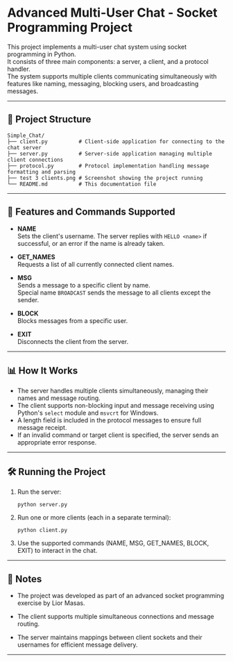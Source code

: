 # Advanced Multi-User Chat - Socket Programming Project

This project implements a multi-user chat system using socket programming in Python. <br>
It consists of three main components: a server, a client, and a protocol handler. <br>
The system supports multiple clients communicating simultaneously with features like naming, messaging, blocking users, and broadcasting messages.

---

## 📂 Project Structure

```
Simple_Chat/
├── client.py          # Client-side application for connecting to the chat server
├── server.py          # Server-side application managing multiple client connections
├── protocol.py        # Protocol implementation handling message formatting and parsing
├── test 3 clients.png # Screenshot showing the project running
└── README.md          # This documentation file
```
---

## 🎯 Features and Commands Supported

- **NAME <name>**  
  Sets the client's username. The server replies with `HELLO <name>` if successful, or an error if the name is already taken.

- **GET_NAMES**  
  Requests a list of all currently connected client names.

- **MSG <NAME> <message>**  
  Sends a message to a specific client by name.  
  Special name `BROADCAST` sends the message to all clients except the sender.

- **BLOCK <name>**  
  Blocks messages from a specific user.

- **EXIT**  
  Disconnects the client from the server.

---

## 📊 How It Works

- The server handles multiple clients simultaneously, managing their names and message routing.
- The client supports non-blocking input and message receiving using Python's `select` module and `msvcrt` for Windows.
- A length field is included in the protocol messages to ensure full message receipt.
- If an invalid command or target client is specified, the server sends an appropriate error response.

---

## 🛠 Running the Project

1. Run the server:
   ```
   python server.py
   ```
2. Run one or more clients (each in a separate terminal):
	```
	python client.py
	```
3. Use the supported commands (NAME, MSG, GET_NAMES, BLOCK, EXIT) to interact in the chat.

---

## 📄 Notes

* The project was developed as part of an advanced socket programming exercise by Lior Masas.

* The client supports multiple simultaneous connections and message routing.

* The server maintains mappings between client sockets and their usernames for efficient message delivery.

---
